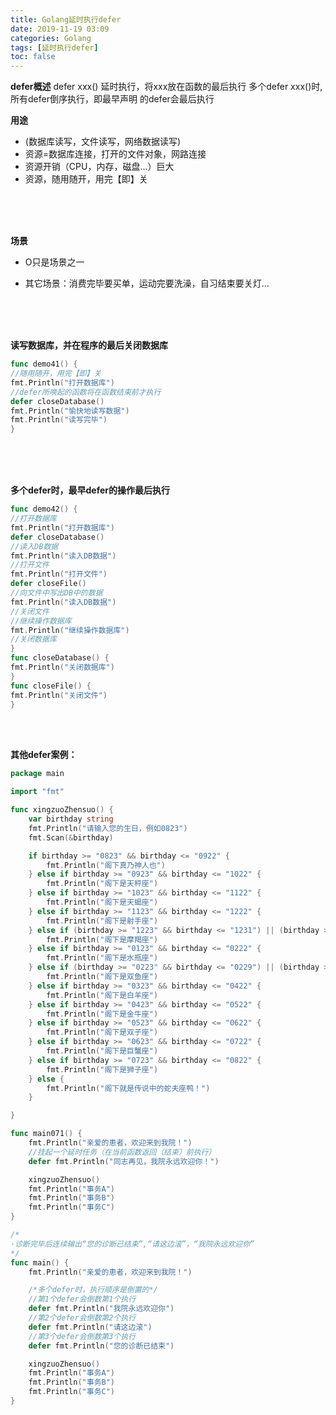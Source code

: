 ```yaml
---
title: Golang延时执行defer
date: 2019-11-19 03:09
categories: Golang
tags: [延时执行defer]
toc: false
---
```


**defer概述** defer xxx() 延时执行，将xxx放在函数的最后执行 多个defer xxx()时,所有defer倒序执行，即最早声明
的defer会最后执行

**用途**

- (数据库读写，文件读写，网络数据读写)
- 资源=数据库连接，打开的文件对象，网路连接
- 资源开销（CPU，内存，磁盘...）巨大
- 资源，随用随开，用完【即】关

<br/>

<br/>

<br/>

**场景**

- O只是场景之一

- 其它场景：消费完毕要买单，运动完要洗澡，自习结束要关灯...

<br/>

<br/>

<br/>

**读写数据库，并在程序的最后关闭数据库**

```go
func demo41() {
//随用随开，用完【即】关
fmt.Println("打开数据库")
//defer所唤起的函数将在函数结束前才执行
defer closeDatabase()
fmt.Println("愉快地读写数据")
fmt.Println("读写完毕")
}
```





<br/>

<br/>

<br/>

**多个defer时，最早defer的操作最后执行**

```go
func demo42() {
//打开数据库
fmt.Println("打开数据库")
defer closeDatabase()
//读入DB数据
fmt.Println("读入DB数据")
//打开文件
fmt.Println("打开文件")
defer closeFile()
//向文件中写出DB中的数据
fmt.Println("读入DB数据")
//关闭文件
//继续操作数据库
fmt.Println("继续操作数据库")
//关闭数据库
}
func closeDatabase() {
fmt.Println("关闭数据库")
}
func closeFile() {
fmt.Println("关闭文件")
}
```

<br/>

<br/>

**其他defer案例：**

```go
package main

import "fmt"

func xingzuoZhensuo() {
	var birthday string
	fmt.Println("请输入您的生日，例如0823")
	fmt.Scan(&birthday)

	if birthday >= "0823" && birthday <= "0922" {
		fmt.Println("阁下真乃神人也")
	} else if birthday >= "0923" && birthday <= "1022" {
		fmt.Println("阁下是天秤座")
	} else if birthday >= "1023" && birthday <= "1122" {
		fmt.Println("阁下是天蝎座")
	} else if birthday >= "1123" && birthday <= "1222" {
		fmt.Println("阁下是射手座")
	} else if (birthday >= "1223" && birthday <= "1231") || (birthday >= "0101" && birthday <= "0122") {
		fmt.Println("阁下是摩羯座")
	} else if birthday >= "0123" && birthday <= "0222" {
		fmt.Println("阁下是水瓶座")
	} else if (birthday >= "0223" && birthday <= "0229") || (birthday >= "0301" && birthday <= "0322") {
		fmt.Println("阁下是双鱼座")
	} else if birthday >= "0323" && birthday <= "0422" {
		fmt.Println("阁下是白羊座")
	} else if birthday >= "0423" && birthday <= "0522" {
		fmt.Println("阁下是金牛座")
	} else if birthday >= "0523" && birthday <= "0622" {
		fmt.Println("阁下是双子座")
	} else if birthday >= "0623" && birthday <= "0722" {
		fmt.Println("阁下是巨蟹座")
	} else if birthday >= "0723" && birthday <= "0822" {
		fmt.Println("阁下是狮子座")
	} else {
		fmt.Println("阁下就是传说中的蛇夫座鸭！")
	}

}

func main071() {
	fmt.Println("亲爱的患者，欢迎来到我院！")
	//挂起一个延时任务（在当前函数返回（结束）前执行）
	defer fmt.Println("同志再见，我院永远欢迎你！")

	xingzuoZhensuo()
	fmt.Println("事务A")
	fmt.Println("事务B")
	fmt.Println("事务C")
}

/*
·诊断完毕后连续输出“您的诊断已结束”,“请这边滚”，“我院永远欢迎你”
*/
func main() {
	fmt.Println("亲爱的患者，欢迎来到我院！")

	/*多个defer时，执行顺序是倒置的*/
	//第1个defer会倒数第1个执行
	defer fmt.Println("我院永远欢迎你")
	//第2个defer会倒数第2个执行
	defer fmt.Println("请这边滚")
	//第3个defer会倒数第3个执行
	defer fmt.Println("您的诊断已结束")

	xingzuoZhensuo()
	fmt.Println("事务A")
	fmt.Println("事务B")
	fmt.Println("事务C")
}

```

